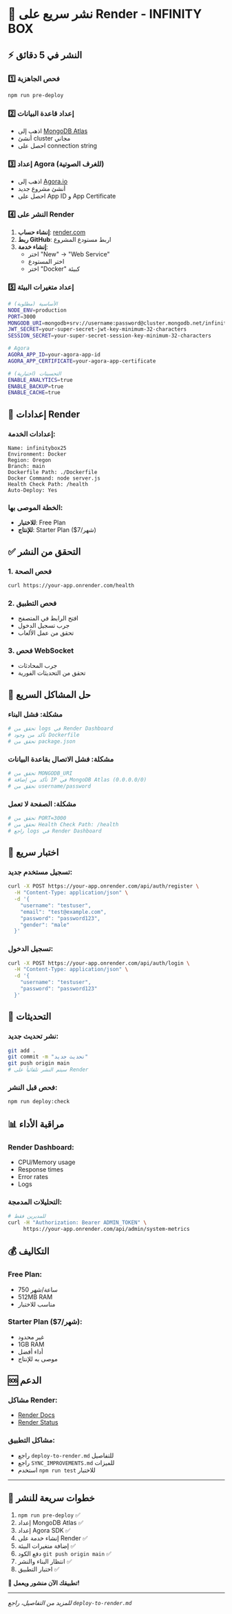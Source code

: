 # 🚀 نشر سريع على Render - INFINITY BOX

## ⚡ النشر في 5 دقائق

### 1️⃣ فحص الجاهزية
```bash
npm run pre-deploy
```

### 2️⃣ إعداد قاعدة البيانات
- اذهب إلى [MongoDB Atlas](https://mongodb.com/atlas)
- أنشئ cluster مجاني
- احصل على connection string

### 3️⃣ إعداد Agora (للغرف الصوتية)
- اذهب إلى [Agora.io](https://agora.io)
- أنشئ مشروع جديد
- احصل على App ID و App Certificate

### 4️⃣ النشر على Render
1. **إنشاء حساب**: [render.com](https://render.com)
2. **ربط GitHub**: اربط مستودع المشروع
3. **إنشاء خدمة**:
   - اختر "New" → "Web Service"
   - اختر المستودع
   - اختر "Docker" كبيئة

### 5️⃣ إعداد متغيرات البيئة
```bash
# الأساسية (مطلوبة)
NODE_ENV=production
PORT=3000
MONGODB_URI=mongodb+srv://username:password@cluster.mongodb.net/infinitybox
JWT_SECRET=your-super-secret-jwt-key-minimum-32-characters
SESSION_SECRET=your-super-secret-session-key-minimum-32-characters

# Agora
AGORA_APP_ID=your-agora-app-id
AGORA_APP_CERTIFICATE=your-agora-app-certificate

# التحسينات (اختيارية)
ENABLE_ANALYTICS=true
ENABLE_BACKUP=true
ENABLE_CACHE=true
```

## 🔧 إعدادات Render

### إعدادات الخدمة:
```
Name: infinitybox25
Environment: Docker
Region: Oregon
Branch: main
Dockerfile Path: ./Dockerfile
Docker Command: node server.js
Health Check Path: /health
Auto-Deploy: Yes
```

### الخطة الموصى بها:
- **للاختبار**: Free Plan
- **للإنتاج**: Starter Plan ($7/شهر)

## ✅ التحقق من النشر

### 1. فحص الصحة
```bash
curl https://your-app.onrender.com/health
```

### 2. فحص التطبيق
- افتح الرابط في المتصفح
- جرب تسجيل الدخول
- تحقق من عمل الألعاب

### 3. فحص WebSocket
- جرب المحادثات
- تحقق من التحديثات الفورية

## 🐛 حل المشاكل السريع

### مشكلة: فشل البناء
```bash
# تحقق من logs في Render Dashboard
# تأكد من وجود Dockerfile
# تحقق من package.json
```

### مشكلة: فشل الاتصال بقاعدة البيانات
```bash
# تحقق من MONGODB_URI
# تأكد من إضافة IP في MongoDB Atlas (0.0.0.0/0)
# تحقق من username/password
```

### مشكلة: الصفحة لا تعمل
```bash
# تحقق من PORT=3000
# تحقق من Health Check Path: /health
# راجع logs في Render Dashboard
```

## 📱 اختبار سريع

### تسجيل مستخدم جديد:
```bash
curl -X POST https://your-app.onrender.com/api/auth/register \
  -H "Content-Type: application/json" \
  -d '{
    "username": "testuser",
    "email": "test@example.com", 
    "password": "password123",
    "gender": "male"
  }'
```

### تسجيل الدخول:
```bash
curl -X POST https://your-app.onrender.com/api/auth/login \
  -H "Content-Type: application/json" \
  -d '{
    "username": "testuser",
    "password": "password123"
  }'
```

## 🔄 التحديثات

### نشر تحديث جديد:
```bash
git add .
git commit -m "تحديث جديد"
git push origin main
# سيتم النشر تلقائياً على Render
```

### فحص قبل النشر:
```bash
npm run deploy:check
```

## 📊 مراقبة الأداء

### Render Dashboard:
- CPU/Memory usage
- Response times
- Error rates
- Logs

### التحليلات المدمجة:
```bash
# للمديرين فقط
curl -H "Authorization: Bearer ADMIN_TOKEN" \
     https://your-app.onrender.com/api/admin/system-metrics
```

## 💰 التكاليف

### Free Plan:
- 750 ساعة/شهر
- 512MB RAM
- مناسب للاختبار

### Starter Plan ($7/شهر):
- غير محدود
- 1GB RAM
- أداء أفضل
- موصى به للإنتاج

## 🆘 الدعم

### مشاكل Render:
- [Render Docs](https://render.com/docs)
- [Render Status](https://status.render.com)

### مشاكل التطبيق:
- راجع `deploy-to-render.md` للتفاصيل
- راجع `SYNC_IMPROVEMENTS.md` للميزات
- استخدم `npm run test` للاختبار

---

## 🎯 خطوات سريعة للنشر

1. `npm run pre-deploy` ✅
2. إعداد MongoDB Atlas ✅
3. إعداد Agora SDK ✅
4. إنشاء خدمة على Render ✅
5. إضافة متغيرات البيئة ✅
6. دفع الكود `git push origin main` ✅
7. انتظار البناء والنشر ✅
8. اختبار التطبيق ✅

**🎉 تطبيقك الآن منشور ويعمل!**

---

*للمزيد من التفاصيل، راجع `deploy-to-render.md`*
